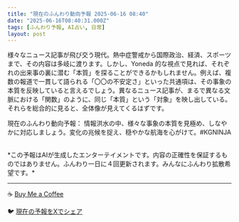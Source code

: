 ```yaml
---
title: "現在のふんわり動向予報 2025-06-16 08:40"
date: "2025-06-16T08:40:31.000Z"
tags: [ふんわり予報, AI占い, 日常]
layout: post
---
```


様々なニュース記事が飛び交う現代。熱中症警戒から国際政治、経済、スポーツまで、その内容は多岐に渡ります。しかし、Yoneda 的な視点で見れば、それぞれの出来事の裏に潜む「本質」を探ることができるかもしれません。例えば、複数の報道で一貫して語られる「〇〇の不安定さ」といった共通項は、その事象の本質を反映していると言えるでしょう。異なるニュース記事が、まるで異なる文脈における「関数」のように、同じ「本質」という「対象」を映し出している。それらを総合的に見ると、全体像が見えてくるはずです。


現在のふんわり動向予報：
情報洪水の中、様々な事象の本質を見極め、しなやかに対応しましょう。変化の兆候を捉え、穏やかな航海を心がけて。#KGNINJA

<br>
*この予報はAIが生成したエンターテイメントです。内容の正確性を保証するものではありません。ふんわり一日に４回更新されます。みんなにふんわり拡散希望です。*

---
☕️ [Buy Me a Coffee](https://www.buymeacoffee.com/kgninja)

🐦 [現在の予報をXでシェア](https://twitter.com/intent/tweet?text=%E7%8F%BE%E5%9C%A8%E3%81%AE%E3%81%B5%E3%82%93%E3%82%8F%E3%82%8A%E4%BA%88%E5%A0%B1%3A%20%E3%80%8C%E6%A7%98%E3%80%85%E3%81%AA%E3%83%8B%E3%83%A5%E3%83%BC%E3%82%B9%E8%A8%98%E4%BA%8B%E3%81%8C%E9%A3%9B%E3%81%B3%E4%BA%A4%E3%81%86%E7%8F%BE%E4%BB%A3%E3%80%82%E3%80%8D%23KGNINJA%20%E7%B6%9A%E3%81%8D%E3%81%AF%E3%83%96%E3%83%AD%E3%82%B0%E3%81%A7%EF%BC%81%F0%9F%91%87&url=https%3A%2F%2Fkg-ninja.github.io%2FFunwariyoso%2F)
